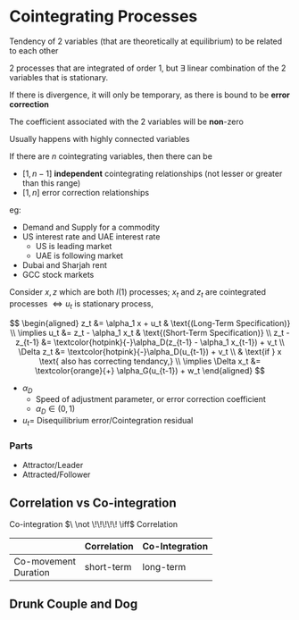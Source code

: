 # Cointegrating Processes

Tendency of 2 variables (that are theoretically at equilibrium) to be related to each other

2 processes that are integrated of order 1, but $\exists$ linear combination of the 2 variables that is stationary.

If there is divergence, it will only be temporary, as there is bound to be **error correction**

The coefficient associated with the 2 variables will be **non**-zero

Usually happens with highly connected variables

If there are $n$ cointegrating variables, then there can be

- $[1, n-1]$ **independent** cointegrating relationships (not lesser or greater than this range)
- $[1, n]$ error correction relationships

eg:

- Demand and Supply for a commodity
- US interest rate and UAE interest rate
    - US is leading market
    - UAE is following market
- Dubai and Sharjah rent
- GCC stock markets

Consider $x, z$ which are both $I(1)$ processes; $x_t$ and $z_t$ are cointegrated processes $\iff u_t$ is stationary process,

$$
\begin{aligned}
z_t &= \alpha_1 x + u_t & \text{(Long-Term Specification)} \\
\implies u_t &= z_t - \alpha_1 x_t & \text{(Short-Term Specification)} \\
z_t - z_{t-1} &= \textcolor{hotpink}{-}\alpha_D(z_{t-1} - \alpha_1 x_{t-1}) + v_t \\
\Delta z_t &= \textcolor{hotpink}{-}\alpha_D(u_{t-1}) + v_t \\
& \text{if } x \text{ also has correcting tendancy,} \\
\implies \Delta x_t &= \textcolor{orange}{+} \alpha_G(u_{t-1}) + w_t
\end{aligned}
$$

- $\alpha_D$
    - Speed of adjustment parameter, or error correction coefficient
    - $\alpha_D \in (0, 1)$
- $u_t=$ Disequilibrium error/Cointegration residual

### Parts

- Attractor/Leader
- Attracted/Follower

## Correlation vs Co-integration

Co-integration  $\  \not \!\!\!\!\! \iff$ Correlation

|                           | Correlation | Co-Integration |
| ------------------------- | ----------- | -------------- |
| Co-movement<br />Duration | short-term  | long-term      |

## Drunk Couple and Dog
